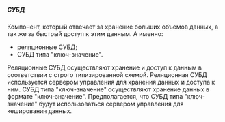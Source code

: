 ##### СУБД
Компонент, который отвечает за хранение больших объемов данных, а так же за быстрый доступ к этим данным.
А именно:
- реляционные СУБД;
- СУБД типа "ключ-значение".

Реляционные СУБД осуществляют хранение и доступ к данным в соответствии с строго типизированной схемой. Реляционная СУБД используется сервером управления для хранения данных и доступа к ним.
СУБД типа "ключ-значение" осуществляют хранение данных в формате "ключ-значение". Предполагается, что СУБД типа "ключ-значение" будут использоваться сервером управления для кеширования данных.
